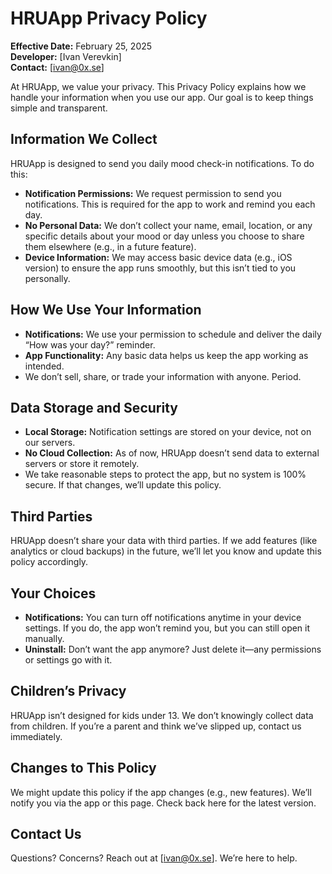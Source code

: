 # HRUApp Privacy Policy

**Effective Date:** February 25, 2025  
**Developer:** [Ivan Verevkin]  
**Contact:** [ivan@0x.se]

At HRUApp, we value your privacy. This Privacy Policy explains how we handle your information when you use our app. Our goal is to keep things simple and transparent.

## Information We Collect
HRUApp is designed to send you daily mood check-in notifications. To do this:  
- **Notification Permissions:** We request permission to send you notifications. This is required for the app to work and remind you each day.  
- **No Personal Data:** We don’t collect your name, email, location, or any specific details about your mood or day unless you choose to share them elsewhere (e.g., in a future feature).  
- **Device Information:** We may access basic device data (e.g., iOS version) to ensure the app runs smoothly, but this isn’t tied to you personally.

## How We Use Your Information
- **Notifications:** We use your permission to schedule and deliver the daily “How was your day?” reminder.  
- **App Functionality:** Any basic data helps us keep the app working as intended.  
- We don’t sell, share, or trade your information with anyone. Period.

## Data Storage and Security
- **Local Storage:** Notification settings are stored on your device, not on our servers.  
- **No Cloud Collection:** As of now, HRUApp doesn’t send data to external servers or store it remotely.  
- We take reasonable steps to protect the app, but no system is 100% secure. If that changes, we’ll update this policy.

## Third Parties
HRUApp doesn’t share your data with third parties. If we add features (like analytics or cloud backups) in the future, we’ll let you know and update this policy accordingly.

## Your Choices
- **Notifications:** You can turn off notifications anytime in your device settings. If you do, the app won’t remind you, but you can still open it manually.  
- **Uninstall:** Don’t want the app anymore? Just delete it—any permissions or settings go with it.

## Children’s Privacy
HRUApp isn’t designed for kids under 13. We don’t knowingly collect data from children. If you’re a parent and think we’ve slipped up, contact us immediately.

## Changes to This Policy
We might update this policy if the app changes (e.g., new features). We’ll notify you via the app or this page. Check back here for the latest version.

## Contact Us
Questions? Concerns? Reach out at [ivan@0x.se]. We’re here to help.
